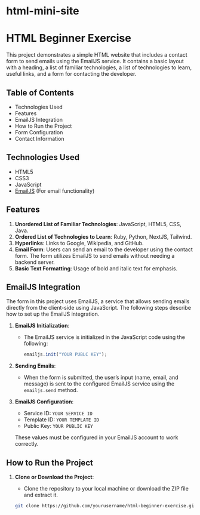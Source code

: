 # html-mini-site
# HTML Beginner Exercise 

This project demonstrates a simple HTML website that includes a contact form to send emails using the EmailJS service. It contains a basic layout with a heading, a list of familiar technologies, a list of technologies to learn, useful links, and a form for contacting the developer. 

## Table of Contents
- Technologies Used
- Features
- EmailJS Integration 
- How to Run the Project
- Form Configuration
- Contact Information

## Technologies Used
- HTML5
- CSS3
- JavaScript
- [EmailJS](https://www.emailjs.com/) (For email functionality)

## Features
1. **Unordered List of Familiar Technologies**: JavaScript, HTML5, CSS, Java.
2. **Ordered List of Technologies to Learn**: Ruby, Python, NextJS, Tailwind.
3. **Hyperlinks**: Links to Google, Wikipedia, and GitHub.
4. **Email Form**: Users can send an email to the developer using the contact form. The form utilizes EmailJS to send emails without needing a backend server.
5. **Basic Text Formatting**: Usage of bold and italic text for emphasis.

## EmailJS Integration
The form in this project uses EmailJS, a service that allows sending emails directly from the client-side using JavaScript. The following steps describe how to set up the EmailJS integration.

1. **EmailJS Initialization**: 
   - The EmailJS service is initialized in the JavaScript code using the following:
     ```javascript
     emailjs.init("YOUR PUBLC KEY");
     ```

2. **Sending Emails**:
   - When the form is submitted, the user’s input (name, email, and message) is sent to the configured EmailJS service using the `emailjs.send` method.

3. **EmailJS Configuration**:
   - Service ID: `YOUR SERVICE ID`
   - Template ID: `YOUR TEMPLATE ID`
   - Public Key: `YOUR PUBLIC KEY`

   These values must be configured in your EmailJS account to work correctly. 

## How to Run the Project

1. **Clone or Download the Project**:
   - Clone the repository to your local machine or download the ZIP file and extract it.

   ```bash
   git clone https://github.com/yourusername/html-beginner-exercise.git
